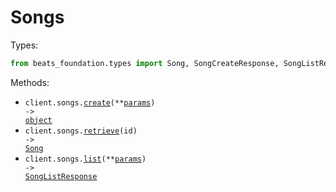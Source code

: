 # Songs

Types:

```python
from beats_foundation.types import Song, SongCreateResponse, SongListResponse
```

Methods:

- <code title="post /api/songs">client.songs.<a href="./src/beats_foundation/resources/songs.py">create</a>(\*\*<a href="src/beats_foundation/types/song_create_params.py">params</a>) -> <a href="./src/beats_foundation/types/song_create_response.py">object</a></code>
- <code title="get /api/songs/{id}">client.songs.<a href="./src/beats_foundation/resources/songs.py">retrieve</a>(id) -> <a href="./src/beats_foundation/types/song.py">Song</a></code>
- <code title="get /api/songs">client.songs.<a href="./src/beats_foundation/resources/songs.py">list</a>(\*\*<a href="src/beats_foundation/types/song_list_params.py">params</a>) -> <a href="./src/beats_foundation/types/song_list_response.py">SongListResponse</a></code>
